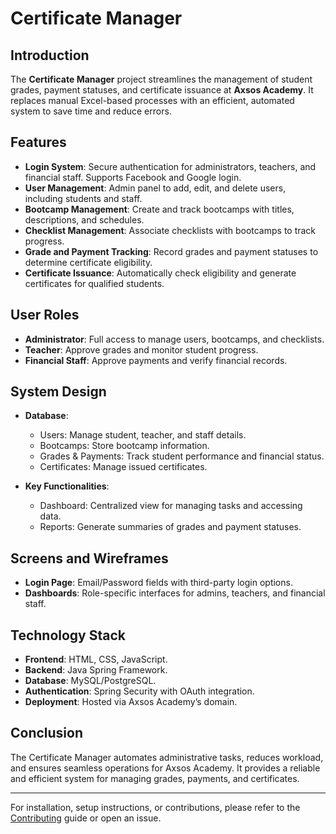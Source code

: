 # Certificate Manager

## Introduction

The **Certificate Manager** project streamlines the management of student grades, payment statuses, and certificate issuance at **Axsos Academy**. It replaces manual Excel-based processes with an efficient, automated system to save time and reduce errors.

## Features

- **Login System**: Secure authentication for administrators, teachers, and financial staff. Supports Facebook and Google login.
- **User Management**: Admin panel to add, edit, and delete users, including students and staff.
- **Bootcamp Management**: Create and track bootcamps with titles, descriptions, and schedules.
- **Checklist Management**: Associate checklists with bootcamps to track progress.
- **Grade and Payment Tracking**: Record grades and payment statuses to determine certificate eligibility.
- **Certificate Issuance**: Automatically check eligibility and generate certificates for qualified students.

## User Roles

- **Administrator**: Full access to manage users, bootcamps, and checklists.
- **Teacher**: Approve grades and monitor student progress.
- **Financial Staff**: Approve payments and verify financial records.

## System Design

- **Database**:
  - Users: Manage student, teacher, and staff details.
  - Bootcamps: Store bootcamp information.
  - Grades & Payments: Track student performance and financial status.
  - Certificates: Manage issued certificates.

- **Key Functionalities**:
  - Dashboard: Centralized view for managing tasks and accessing data.
  - Reports: Generate summaries of grades and payment statuses.

## Screens and Wireframes

- **Login Page**: Email/Password fields with third-party login options.
- **Dashboards**: Role-specific interfaces for admins, teachers, and financial staff.

## Technology Stack

- **Frontend**: HTML, CSS, JavaScript.
- **Backend**: Java Spring Framework.
- **Database**: MySQL/PostgreSQL.
- **Authentication**: Spring Security with OAuth integration.
- **Deployment**: Hosted via Axsos Academy’s domain.

## Conclusion

The Certificate Manager automates administrative tasks, reduces workload, and ensures seamless operations for Axsos Academy. It provides a reliable and efficient system for managing grades, payments, and certificates.

---
For installation, setup instructions, or contributions, please refer to the [Contributing](CONTRIBUTING.md) guide or open an issue.
